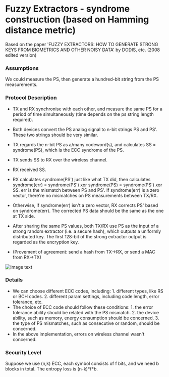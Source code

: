 # Fuzzy Extractors - syndrome construction (based on Hamming distance metric)

Based on the paper 'FUZZY EXTRACTORS: HOW TO GENERATE STRONG KEYS FROM BIOMETRICS AND OTHER NOISY DATA' by DODIS, etc. (2008 edited version)

### Assumptions
We could measure the PS, then generate a hundred-bit string from the PS measurements.

### Protocol Description

- TX and RX synchronise with each other, and measure the same PS for a period of time simultaneously (time depends on the ps string length required).
- Both devices convert the PS analog signal to n-bit strings PS and PS'. These two strings should be very similar. 
- TX regards the n-bit PS as a/many codeword(s), and calculates SS = syndrome(PS), which is the ECC syndrome of the PS.
- TX sends SS to RX over the wireless channel.
- RX received SS.
- RX calculates syndrome(PS') just like what TX did, then calculates syndrome(err) = syndrome(PS') xor syndrome(PS) = syndrome(PS') xor SS. err is the mismatch between PS and PS'. If syndrome(err) is a zero vector, there're no mismatches on PS measurements between TX/RX.
- Otherwise, if syndrome(err) isn't a zero vector, RX corrects PS' based on syndrome(err). The corrected PS data should be the same as the one at TX side.
- After sharing the same PS values, both TX/RX use PS as the input of a strong random extractor (i.e. a secure hash), which outputs a uniformly distributed key. The first 128-bit of the strong extractor output is regarded as the encryption key.

- (Provement of agreement: send a hash from TX->RX, or send a MAC from RX->TX)

![Image text](https://github.com/MrZMN/Implementation-of-PS-based-key-distribution-methods/blob/master/images/Syndrome-based%20fuzzy%20extractor.png)

### Details

- We can choose different ECC codes, including: 1. different types, like RS or BCH codes. 2. different param settings, including code length, error tolerance, etc. 
- The choice of ECC code should follow these conditions: 1. the error tolerance ability should be related with the PS mismatch. 2. the device ability, such as memory, energy consumption should be concerned. 3. the type of PS mismatches, such as consecutive or random, should be concerned.
- In the above implementation, errors on wireless channel wasn't concerned.

### Security Level

Suppose we use (n,k) ECC, each symbol consists of f bits, and we need b blocks in total. The entropy loss is (n-k)\*f\*b.
